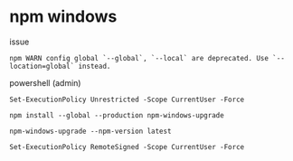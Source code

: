 # npm windows

issue

```
npm WARN config global `--global`, `--local` are deprecated. Use `--location=global` instead.
```

powershell (admin)

```
Set-ExecutionPolicy Unrestricted -Scope CurrentUser -Force

npm install --global --production npm-windows-upgrade

npm-windows-upgrade --npm-version latest

Set-ExecutionPolicy RemoteSigned -Scope CurrentUser -Force

```
